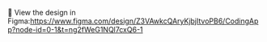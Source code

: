 🔗 View the design in Figma:https://www.figma.com/design/Z3VAwkcQAryKjbjItvoPB6/CodingApp?node-id=0-1&t=ng2fWeG1NQl7cxQ6-1
